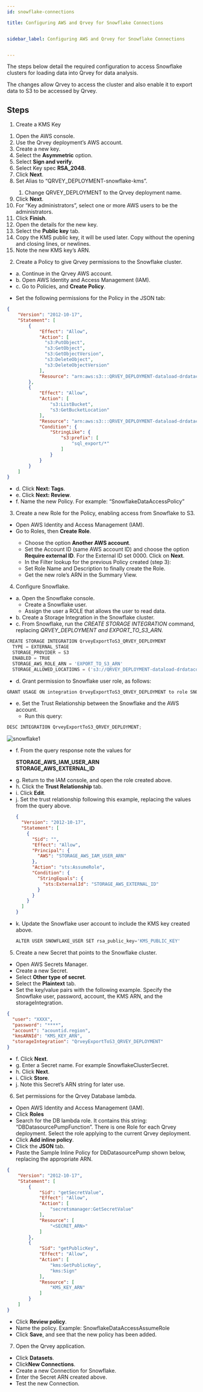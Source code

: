 ```yaml
---
id: snowflake-connections

title: Configuring AWS and Qrvey for Snowflake Connections


sidebar_label: Configuring AWS and Qrvey for Snowflake Connections


---
```

<div style={{textAlign: "justify"}}>


The steps below detail the required configuration to access Snowflake clusters for loading data into Qrvey for data analysis.

The changes allow Qrvey to access the cluster and also enable it to export data to S3 to be accessed by Qrvey.

## Steps 
1. Create a KMS Key
<ol style={{listStyleType: 'lower-alpha'}}>
<li>Open the AWS console. </li>
<li>Use the Qrvey deployment’s AWS account.</li>
<li>Create a new key.</li>
<li>Select the <b>Asymmetric</b> option.</li>
<li>Select <b>Sign and verify</b>.</li>
<li>Select Key spec <b>RSA_2048</b>.</li>
<li>Click <b>Next</b>.</li>
<li>Set Alias to “QRVEY_DEPLOYMENT-snowflake-kms”.</li>
<ol style={{listStyle: 'lower-roman'}}>
<li>Change QRVEY_DEPLOYMENT to the Qrvey deployment name.</li>
</ol>
<li>Click <b>Next</b>.</li>
<li>For “Key administrators”, select one or more AWS users to be the administrators.</li>
<li>Click <b>Finish</b>.</li>
<li>Open the details for the new key.</li>
<li>Select the <b>Public key</b> tab.</li>
<li>Copy the KMS public key, it will be used later. Copy without the opening and closing lines, or newlines.</li>
<li>Note the new KMS key’s ARN.</li>
</ol>

2. Create a Policy to give Qrvey permissions to the Snowflake cluster.
<ul style={{listStyle: 'none'}}>
<li>a. Continue in the Qrvey AWS account.</li>
<li>b. Open AWS Identity and Access Management (IAM).</li>
<li>c. Go to Policies, and <b>Create Policy</b>.</li>
</ul>
<ul style={{listStyle: 'lower-roman', marginLeft: '40px'}}>
<li>Set the following permissions for the Policy in the JSON tab:</li>
</ul>

```json
{
    "Version": "2012-10-17",
    "Statement": [
        {
            "Effect": "Allow",
            "Action": [
              "s3:PutObject",
              "s3:GetObject",
              "s3:GetObjectVersion",
              "s3:DeleteObject",
              "s3:DeleteObjectVersion"
            ],
            "Resource": "arn:aws:s3:::QRVEY_DEPLOYMENT-dataload-drdatacommons/sql_export/*"
        },
        {
            "Effect": "Allow",
            "Action": [
                "s3:ListBucket",
                "s3:GetBucketLocation"
            ],
            "Resource": "arn:aws:s3:::QRVEY_DEPLOYMENT-dataload-drdatacommons",
            "Condition": {
                "StringLike": {
                    "s3:prefix": [
                        "sql_export/*"
                    ]
                }
            }
        }
    ]
}
```

<ul style={{listStyle: 'none', marginLeft: '20px'}}>
<li>d. Click <b>Next: Tags</b>.</li>
<li>e. Click <b>Next: Review</b>.</li>
<li>f. Name the new Policy. For example: “SnowflakeDataAccessPolicy”</li>
</ul>

3. Create a new Role for the Policy, enabling access from Snowflake to S3.
<ul style={{listStyle: 'lower-alpha'}}>
<li>Open AWS Identity and Access Management (IAM). </li>
<li>Go to Roles, then <b>Create Role</b>.</li>
<ul style={{listStyle: 'lower-roman'}}>
<li>Choose the option <b>Another AWS account</b>.</li>
<li>Set the Account ID (same AWS account ID) and choose the option <b>Require external ID</b>. For the External ID set 0000. Click on <b>Next</b>.</li>
<li>In the Filter lookup for the previous Policy created (step 3):</li>
<li>Set Role Name and Description to finally create the Role.</li>
<li>Get the new role’s ARN in the Summary View.</li>
</ul>
</ul>

4. Configure Snowflake.
<ul style={{listStyle: 'none'}}>
<li>a. Open the Snowflake console.
<ul style={{listStyle: 'lower-roman'}}>
<li>Create a Snowflake user.</li>
<li>Assign the user a ROLE that allows the user to read data.</li>
</ul></li>
<li>b. Create a Storage Integration in the Snowflake cluster.</li>
<li>c. From Snowflake, run the <i>CREATE STORAGE INTEGRATION</i> command, replacing <i>QRVEY_DEPLOYMENT and EXPORT_TO_S3_ARN.</i></li>
</ul>

```js
CREATE STORAGE INTEGRATION QrveyExportToS3_QRVEY_DEPLOYMENT
  TYPE = EXTERNAL_STAGE
  STORAGE_PROVIDER = S3
  ENABLED = TRUE
  STORAGE_AWS_ROLE_ARN = 'EXPORT_TO_S3_ARN'
  STORAGE_ALLOWED_LOCATIONS = ('s3://QRVEY_DEPLOYMENT-dataload-drdatacommons/sql_export/')
```

<ul style={{listStyle: 'none', marginLeft: '20px'}}>
<li>d. Grant permission to Snowflake user role, as follows:</li>
</ul>

```js
GRANT USAGE ON integration QrveyExportToS3_QRVEY_DEPLOYMENT to role SNOWFLAKE_USER_ROLE;
```
<ul style={{listStyle: 'none', marginLeft: '20px'}}>
<li>e. Set the Trust Relationship between the Snowflake and the AWS account.
  <ul style={{listStyle: 'lower-roman'}}>
  <li>Run this query:</li>
  </ul></li>
</ul>

```js
DESC INTEGRATION QrveyExportToS3_QRVEY_DEPLOYMENT;
```

![snowflake1](https://s3.amazonaws.com/cdn.qrvey.com/documentation_assets/get-started/managing-aws-cluster/snowflake.1.all.png)

<ul style={{listStyle: 'none', marginLeft: '20px'}}>
<li>f. From the query response note the values for

<b>STORAGE_AWS_IAM_USER_ARN  
STORAGE_AWS_EXTERNAL_ID
</b>
</li>

<li>g. Return to the IAM console, and open the role created above.</li>
<li>h. Click the <b>Trust Relationship</b> tab.</li>
<li>i. Click <b>Edit</b>.</li>
<li>j. Set the trust relationship following this example, replacing the values from the query above.</li>

```json
{
  "Version": "2012-10-17",
  "Statement": [
    {
      "Sid": "",
      "Effect": "Allow",
      "Principal": {
        "AWS": "STORAGE_AWS_IAM_USER_ARN"
      },
      "Action": "sts:AssumeRole",
      "Condition": {
        "StringEquals": {
          "sts:ExternalId": "STORAGE_AWS_EXTERNAL_ID"
        }
      }
    }
  ]
}
```
<li>k. Update the Snowflake user account to include the KMS key created above. <br/>

```js
ALTER USER SNOWFLAKE_USER SET rsa_public_key='KMS_PUBLIC_KEY'
```
</li>
</ul>

5. Create a new Secret that points to the Snowflake cluster.
<ul style={{listStyle: 'lower-alpha'}}>
<li>Open AWS Secrets Manager.</li>
<li>Create a new Secret.</li>
<li>Select <b>Other type of secret</b>.</li>
<li>Select the <b>Plaintext</b> tab.</li>
<li>Set the key/value pairs with the following example. Specify the Snowflake user, password, account, the KMS ARN, and the storageIntegration.</li>
</ul>

```json
{
  "user": "XXXX",
  "password": "****",
  "account": "acountid.region",
  "kmsARNId": "KMS_KEY_ARN",
  "storageIntegration": "QrveyExportToS3_QRVEY_DEPLOYMENT"
}
```
<ul style={{listStyle: 'none', marginLeft: '20px'}}>
<li>f. Click <b>Next</b>.</li>
<li>g. Enter a Secret name. For example SnowflakeClusterSecret.</li>
<li>h. Click <b>Next</b>.</li>
<li>i. Click <b>Store</b>.</li>
<li>j. Note this Secret’s ARN string for later use.</li>
</ul>

6. Set permissions for the Qrvey Database lambda.
<ul style={{listStyle: 'lower-alpha', marginLeft: '20px'}}>
<li>Open AWS Identity and Access Management (IAM).</li>
<li>Click <b>Roles</b></li>
<li>Search for the DB lambda role. It contains this string: “DBDatasourcePumpFunction”. There is one Role for each Qrvey deployment. Select the role applying to the current Qrvey deployment.</li>
<li>Click <b>Add inline policy</b>.</li>
<li>Click the <b>JSON</b> tab.</li>
<li>Paste the Sample Inline Policy for DbDatasourcePump shown below, replacing the appropriate ARN.</li>
</ul>

```json
{
    "Version": "2012-10-17",
    "Statement": [
        {
            "Sid": "getSecretValue",
            "Effect": "Allow",
            "Action": [
                "secretsmanager:GetSecretValue"
            ],
            "Resource": [
                "<SECRET_ARN>"
            ]
        },
        {
            "Sid": "getPublicKey",
            "Effect": "Allow",
            "Action": [
                "kms:GetPublicKey",
                "kms:Sign"
            ],
            "Resource": [
                "KMS_KEY_ARN"
            ]
        }
    ]
}
```
<ul style={{listStyle: 'lower-alpha', marginLeft: '20px'}}>
<li>Click <b>Review policy</b>.</li>
<li>Name the policy. Example: SnowflakeDataAccessAssumeRole</li>
<li>Click <b>Save</b>, and see that the new policy has been added.</li>
</ul>

7. Open the Qrvey application.
<ul style={{listStyle: 'lower-alpha', marginLeft: '20px'}}>
<li>Click <b>Datasets</b>.</li>
<li>Click<b>New Connections</b>.</li>
<li>Create a new Connection for Snowflake.</li>
<li>Enter the Secret ARN created above.</li>
<li>Test the new Connection.</li>
</ul>


</div>